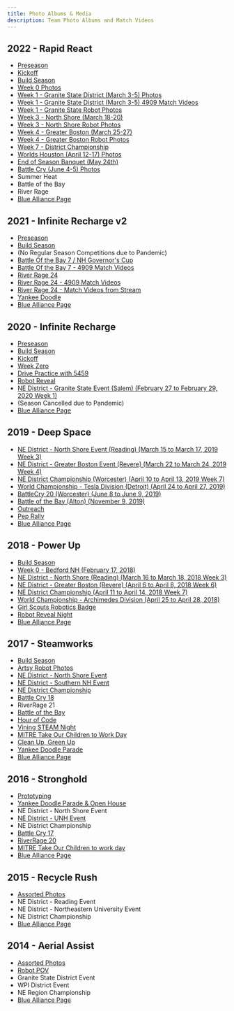 ```yaml
---
title: Photo Albums & Media
description: Team Photo Albums and Match Videos
---
```


## 2022 - Rapid React
- [Preseason](https://photos.app.goo.gl/mnXAjcovJr3xpLTQ7)
- [Kickoff](https://photos.app.goo.gl/WmbH6nJRJBVJd8dK7)
- [Build Season](https://photos.app.goo.gl/zfcTyqDhC3XhiVeH8)
- [Week 0 Photos](https://photos.app.goo.gl/5WRWNa7XaW8ywNvb8)
- [Week 1 - Granite State District (March 3-5) Photos](https://photos.app.goo.gl/NFuJxfrbKAHH4spd8)
- [Week 1 - Granite State District (March 3-5) 4909 Match Videos](https://www.youtube.com/watch?v=nvY1YtocpO0&list=PLlKTcxHFcdxuTbgHzaViO-Wj4kbDxZ6dA)
- [Week 1 - Granite State Robot Photos](https://photos.app.goo.gl/1QBZ7ud22x4NL8QV6)
- [Week 3 - North Shore (March 18-20)](https://photos.app.goo.gl/ACbkYg7yeHgawX3h8)
- [Week 3 - North Shore Robot Photos](https://photos.app.goo.gl/HwGpq9xTDoKSrJQz5)
- [Week 4 - Greater Boston (March 25-27)](https://photos.app.goo.gl/49jAfxpLVwSujrGR8)
- [Week 4 - Greater Boston Robot Photos](https://photos.app.goo.gl/J193CYVwvb8wmhni9)
- [Week 7 - District Championship](https://photos.app.goo.gl/3TV7EdrWqe4yzMQ89)
- [Worlds Houston (April 12-17) Photos](https://photos.app.goo.gl/Fm3aWKjkKCJriq2n9)
- [End of Season Banquet (May 24th)](https://photos.app.goo.gl/tmyZ4r2Q8bxAmWyi9)
- [Battle Cry (June 4-5) Photos](https://photos.app.goo.gl/b41kZ1qScaQsCVqf8)
- Summer Heat
- Battle of the Bay
- River Rage
- [Blue Alliance Page](https://www.thebluealliance.com/team/4909/2022)

## 2021 - Infinite Recharge v2
- [Preseason](https://photos.app.goo.gl/R8RYvWZveXehZe53A)
- [Build Season](https://photos.app.goo.gl/xfF2GpdJiGmouwkC9)
- (No Regular Season Competitions due to Pandemic)
- [Battle Of the Bay 7 / NH Governor's Cup](https://photos.app.goo.gl/4QcgzKpc1abTeSRY8)
- [Battle Of the Bay 7 - 4909 Match Videos](https://www.youtube.com/watch?v=qi_mAFbvMIE&list=PLlKTcxHFcdxu7LivwutIC0TLdUdl14rtZ)
- [River Rage 24](https://photos.app.goo.gl/82AUm14fRjBzUXeZA)
- [River Rage 24 - 4909 Match Videos](https://www.youtube.com/watch?v=s1ETTantCUg&list=PLlKTcxHFcdxvvfFMzldmjk62qME-dEMP8)
- [River Rage 24 - Match Videos from Stream](https://www.youtube.com/watch?v=YEGHWhThu9M&list=PLYeKuuNVrQ-t2wf7bBB_wGhmbFNs6o-ax)
- [Yankee Doodle](https://photos.app.goo.gl/d2UMizKwHkykL3jV9)
- [Blue Alliance Page](https://www.thebluealliance.com/team/4909/2021)

## 2020 - Infinite Recharge
- [Preseason](https://photos.app.goo.gl/DkecnqdyizbJRteT7)
- [Build Season](https://photos.app.goo.gl/QAKrXrcLr3J7FSa58)
- [Kickoff](https://photos.app.goo.gl/6C7745ixHknBahoV9)
- [Week Zero](https://photos.app.goo.gl/nrut4YSxo4ssLp3RA)
- [Drive Practice with 5459](https://photos.app.goo.gl/qSaoDbc5mwhLECNY6)
- [Robot Reveal](https://photos.app.goo.gl/y8FogyjtLz34S7uE6)
- [NE District - Granite State Event (Salem) (February 27 to February 29, 2020 Week 1)](https://photos.app.goo.gl/EGPyGoAGDweEVyUC8)
- (Season Cancelled due to Pandemic)
- [Blue Alliance Page](https://www.thebluealliance.com/team/4909/2020)

## 2019 - Deep Space
- [NE District - North Shore Event (Reading) (March 15 to March 17, 2019 Week 3)](https://photos.app.goo.gl/hqvmHNnhV5ZbpvsZ6)
- [NE District - Greater Boston Event (Revere) (March 22 to March 24, 2019 Week 4)](https://photos.app.goo.gl/kn8MA2RGy7evsLE1A)
- [NE District Championship (Worcester) (April 10 to April 13, 2019 Week 7)](https://photos.app.goo.gl/1LX1MwCeawoE1Nvm9)
- [World Championship - Tesla Division (Detroit) (April 24 to April 27, 2019)](https://photos.app.goo.gl/uXSur1paU4gK3zgw8)
- [BattleCry 20 (Worcester) (June 8 to June 9, 2019)](https://photos.app.goo.gl/mvPEjJus4YNL49CH9)
- [Battle of the Bay (Alton) (November 9, 2019)](https://photos.app.goo.gl/M6nZ2E1zJ3DDKVaQ6)
- [Outreach](https://photos.app.goo.gl/EwD2jUjvMaoLTYTV9)
- [Pep Rally](https://photos.app.goo.gl/9fL8Y99LkHEhVmFd6)
- [Blue Alliance Page](https://www.thebluealliance.com/team/4909/2019)

## 2018 - Power Up
- [Build Season](https://photos.app.goo.gl/YyYUIDdQWe3Pv9QS2)
- [Week 0 - Bedford NH (February 17, 2018)](https://photos.app.goo.gl/buMK0VfONbOEvbnl1)
- [NE District - North Shore (Reading) (March 16 to March 18, 2018 Week 3)](https://photos.app.goo.gl/K4iCfzVkFJZzEtRT6)
- [NE District - Greater Boston (Revere) (April 6 to April 8, 2018 Week 6)](https://photos.app.goo.gl/SvdvVi3n45SYG0mN2)
- [NE District Championship (April 11 to April 14, 2018 Week 7)](https://photos.app.goo.gl/DOGx7sTwde9GdKfz2)
- [World Championship - Archimedes Division (April 25 to April 28, 2018)](https://photos.app.goo.gl/L0297Yv3q1gJvunl2)
- [Girl Scouts Robotics Badge](https://photos.app.goo.gl/3xvYackZwZuXG6OD2)
- [Robot Reveal Night](https://photos.app.goo.gl/FG0WM32Zd438A4k73)
- [Blue Alliance Page](https://www.thebluealliance.com/team/4909/2018)

## 2017 - Steamworks
- [Build Season](https://goo.gl/photos/YkKejmqAJGVavtUz9)
- [Artsy Robot Photos](https://goo.gl/photos/h5psbmVCEd2qvUdJ8)
- [NE District - North Shore Event](https://goo.gl/photos/gDK6yDKWiLNHRzfe8)
- [NE District - Southern NH Event](https://goo.gl/photos/ZFZr7Mz1XEnLfnXM8)
- [NE District Championship](https://goo.gl/photos/LtQ7jN6CwBL2UScp6)
- [Battle Cry 18](https://goo.gl/photos/oTRzQfD5htDNbUgJ8)
- RiverRage 21
- [Battle of the Bay](https://photos.app.goo.gl/2A6cBbvVSZgLDbHG2)
- [Hour of Code](https://goo.gl/photos/kGqE2fa2fwspLKRg6)
- [Vining STEAM Night](https://goo.gl/photos/juuoj6CJoRCNaDkN7)
- [MITRE Take Our Children to Work Day](https://goo.gl/photos/jLC2DGDgQ1qGz8NK6)
- [Clean Up, Green Up](https://goo.gl/photos/Y8DrmzWae2HZKKmcA)
- [Yankee Doodle Parade](https://photos.app.goo.gl/vsYbdrwqyOQfKVRA3)
- [Blue Alliance Page](https://www.thebluealliance.com/team/4909/2017)

## 2016 - Stronghold
- [Prototyping](https://photos.app.goo.gl/bVvjGi7hF3GrfaMP8)
- [Yankee Doodle Parade & Open House](https://goo.gl/photos/T18P23Z2TS4MviUh7)
- NE District - North Shore Event
- [NE District - UNH Event](https://goo.gl/photos/gpELa1cHwrr4doFv8)
- NE District Championship
- [Battle Cry 17](https://goo.gl/photos/smRh2dCm7KTuBQs39)
- [RiverRage 20](https://goo.gl/photos/LA7grfijNDaP86SE9)
- [MITRE Take Our Children to work day](https://goo.gl/photos/5HBLcWHgDhSBBETz7)
- [Blue Alliance Page](https://www.thebluealliance.com/team/4909/2016)

## 2015 - Recycle Rush
- [Assorted Photos](https://photos.app.goo.gl/x8St247pNvtD6d1s8)
- NE District - Reading Event
- NE District - Northeastern University Event
- NE District Championship
- [Blue Alliance Page](https://www.thebluealliance.com/team/4909/2015)

## 2014 - Aerial Assist
- [Assorted Photos](https://photos.app.goo.gl/4Ec6JAVhC251AyrV9)
- [Robot POV](https://photos.app.goo.gl/XQHGXgYK82HqciDa7)
- Granite State District Event
- WPI District Event
- NE Region Championship
- [Blue Alliance Page](https://www.thebluealliance.com/team/4909/2014)
